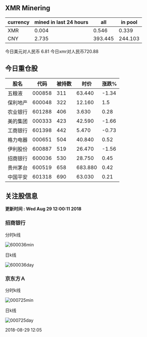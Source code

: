 ## XMR Minering

|currency|mined in last 24 hours|all|in pool|
|---|---|---|---|
|XMR|0.004|0.546|0.339|
|CNY|2.735|393.445|244.103|

今日美元对人民币 6.81	今日xmr对人民币720.88


## 今日重仓股 

|股名|代码|被持数|时价|涨跌%|
|---|---|---|---|---|
|五粮液|000858|311|63.440|-1.34|
|保利地产|600048|322|12.160|1.5|
|农业银行|601288|406|3.630|0.28|
|美的集团|000333|423|42.590|-1.66|
|工商银行|601398|442|5.470|-0.73|
|格力电器|000651|504|40.840|0.52|
|伊利股份|600887|519|26.470|-1.56|
|招商银行|600036|530|28.750|0.45|
|贵州茅台|600519|658|683.880|0.42|
|中国平安|601318|690|63.030|0.21|

## 关注股信息
**更新时间 : Wed Aug 29 12:00:11 2018**
### 招商银行 
分时k线

![600036min](http://image.sinajs.cn/newchart/min/n/sh600036.gif)

日k线

![600036day](http://image.sinajs.cn/newchart/daily/n/sh600036.gif)

### 京东方Ａ 
分时k线

![000725min](http://image.sinajs.cn/newchart/min/n/sz000725.gif)

日k线

![000725day](http://image.sinajs.cn/newchart/daily/n/sz000725.gif)

2018-08-29 12:05